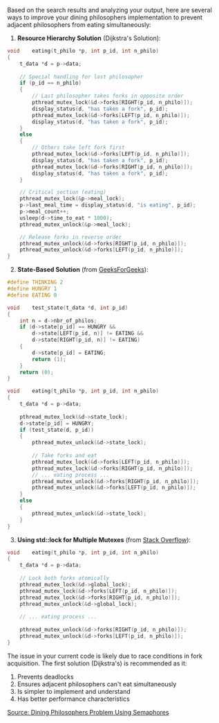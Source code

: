 Based on the search results and analyzing your output, here are several ways to improve your dining philosophers implementation to prevent adjacent philosophers from eating simultaneously:

1. **Resource Hierarchy Solution** (Dijkstra's Solution):
```c:42_core_projects/rank_03/philosophers/code/src/threads.c
void    eating(t_philo *p, int p_id, int n_philo)
{
    t_data *d = p->data;
    
    // Special handling for last philosopher
    if (p_id == n_philo)
    {
        // Last philosopher takes forks in opposite order
        pthread_mutex_lock(&d->forks[RIGHT(p_id, n_philo)]);
        display_status(d, "has taken a fork", p_id);
        pthread_mutex_lock(&d->forks[LEFT(p_id, n_philo)]);
        display_status(d, "has taken a fork", p_id);
    }
    else
    {
        // Others take left fork first
        pthread_mutex_lock(&d->forks[LEFT(p_id, n_philo)]);
        display_status(d, "has taken a fork", p_id);
        pthread_mutex_lock(&d->forks[RIGHT(p_id, n_philo)]);
        display_status(d, "has taken a fork", p_id);
    }

    // Critical section (eating)
    pthread_mutex_lock(&p->meal_lock);
    p->last_meal_time = display_status(d, "is eating", p_id);
    p->meal_count++;
    usleep(d->time_to_eat * 1000);
    pthread_mutex_unlock(&p->meal_lock);

    // Release forks in reverse order
    pthread_mutex_unlock(&d->forks[RIGHT(p_id, n_philo)]);
    pthread_mutex_unlock(&d->forks[LEFT(p_id, n_philo)]);
}
```

2. **State-Based Solution** (from [GeeksForGeeks](https://www.geeksforgeeks.org/dining-philosopher-problem-using-semaphores/)):
```c:42_core_projects/rank_03/philosophers/code/src/threads.c
#define THINKING 2
#define HUNGRY 1
#define EATING 0

void    test_state(t_data *d, int p_id)
{
    int n = d->nbr_of_philos;
    if (d->state[p_id] == HUNGRY &&
        d->state[LEFT(p_id, n)] != EATING &&
        d->state[RIGHT(p_id, n)] != EATING)
    {
        d->state[p_id] = EATING;
        return (1);
    }
    return (0);
}

void    eating(t_philo *p, int p_id, int n_philo)
{
    t_data *d = p->data;
    
    pthread_mutex_lock(&d->state_lock);
    d->state[p_id] = HUNGRY;
    if (test_state(d, p_id))
    {
        pthread_mutex_unlock(&d->state_lock);
        
        // Take forks and eat
        pthread_mutex_lock(&d->forks[LEFT(p_id, n_philo)]);
        pthread_mutex_lock(&d->forks[RIGHT(p_id, n_philo)]);
        // ... eating process ...
        pthread_mutex_unlock(&d->forks[RIGHT(p_id, n_philo)]);
        pthread_mutex_unlock(&d->forks[LEFT(p_id, n_philo)]);
    }
    else
    {
        pthread_mutex_unlock(&d->state_lock);
    }
}
```

3. **Using std::lock for Multiple Mutexes** (from [Stack Overflow](https://stackoverflow.com/questions/55653850/how-to-prevent-deadlock-in-dining-philosopher-c)):
```c
void    eating(t_philo *p, int p_id, int n_philo)
{
    t_data *d = p->data;
    
    // Lock both forks atomically
    pthread_mutex_lock(&d->global_lock);
    pthread_mutex_lock(&d->forks[LEFT(p_id, n_philo)]);
    pthread_mutex_lock(&d->forks[RIGHT(p_id, n_philo)]);
    pthread_mutex_unlock(&d->global_lock);
    
    // ... eating process ...
    
    pthread_mutex_unlock(&d->forks[RIGHT(p_id, n_philo)]);
    pthread_mutex_unlock(&d->forks[LEFT(p_id, n_philo)]);
}
```

The issue in your current code is likely due to race conditions in fork acquisition. The first solution (Dijkstra's) is recommended as it:
1. Prevents deadlocks
2. Ensures adjacent philosophers can't eat simultaneously
3. Is simpler to implement and understand
4. Has better performance characteristics

[Source: Dining Philosophers Problem Using Semaphores](https://www.geeksforgeeks.org/dining-philosopher-problem-using-semaphores/)
